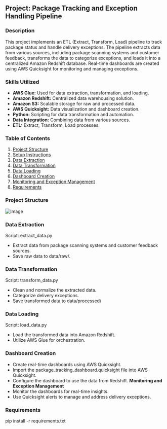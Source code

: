 ## Project: Package Tracking and Exception Handling Pipeline

### Description
This project implements an ETL (Extract, Transform, Load) pipeline to track package status and handle delivery exceptions. 
The pipeline extracts data from various sources, including package scanning systems and customer feedback, transforms the data to categorize exceptions, and loads it into a centralized Amazon Redshift database. 
Real-time dashboards are created using AWS Quicksight for monitoring and managing exceptions.

### Skills Utilized
- **AWS Glue:** Used for data extraction, transformation, and loading.
- **Amazon Redshift:** Centralized data warehousing solution.
- **Amazon S3:** Scalable storage for raw and processed data.
- **AWS Quicksight:** Data visualization and dashboard creation.
- **Python:** Scripting for data transformation and automation.
- **Data Integration:** Combining data from various sources.
- **ETL:** Extract, Transform, Load processes.

### Table of Contents
1. [Project Structure](#project-structure)
2. [Setup Instructions](#setup-instructions)
3. [Data Extraction](#data-extraction)
4. [Data Transformation](#data-transformation)
5. [Data Loading](#data-loading)
6. [Dashboard Creation](#dashboard-creation)
7. [Monitoring and Exception Management](#monitoring-and-exception-management)
8. [Requirements](#requirements)


### Project Structure
![image](https://github.com/EthanNorton/ETL-AWS/assets/86625413/286de568-5647-40e6-bb43-d61916bec0a6)


### Data Extraction

Script: extract_data.py

- Extract data from package scanning systems and customer feedback sources.
- Save raw data to data/raw/.

### Data Transformation 

Script: transform_data.py

- Clean and normalize the extracted data.
- Categorize delivery exceptions.
- Save transformed data to data/processed/

### Data Loading 

Script: load_data.py

- Load the transformed data into Amazon Redshift.
- Utilize AWS Glue for orchestration.

### Dashboard Creation 

- Create real-time dashboards using AWS Quicksight.
- Import the package_tracking_dashboard.quicksight file into AWS Quicksight.
- Configure the dashboard to use the data from Redshift.
**Monitoring and Exception Management**
- Monitor the dashboards for real-time insights.
- Use Quicksight alerts to manage and address delivery exceptions.



### Requirements 
pip install -r requirements.txt

